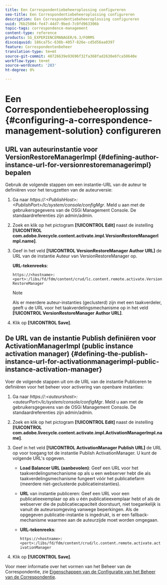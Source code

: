 ```yaml
---
title: Een Correspondentiebeheeroplossing configureren
seo-title: Een Correspondentiebeheeroplossing configureren
description: Een Correspondentiebeheeroplossing configureren
uuid: 76b25004-fe47-44d7-9bed-7c0fd963306b
topic-tags: correspondence-management
content-type: reference
products: SG_EXPERIENCEMANAGER/6.3/FORMS
discoiquuid: 186ca75c-638b-4057-826e-cd5d56aa0397
feature: Correspondentenbeheer
translation-type: tm+mt
source-git-commit: 48726639e93696f32fa368fad2630e6fca50640e
workflow-type: tm+mt
source-wordcount: '283'
ht-degree: 0%

---
```



# Een Correspondentiebeheeroplossing {#configuring-a-correspondence-management-solution} configureren

## URL van auteurinstantie voor VersionRestoreManagerImpl {#defining-author-instance-url-for-versionrestoremanagerimpl} bepalen

Gebruik de volgende stappen om een instantie-URL van de auteur te definiëren voor het terugzetten van de auteurversie:

1. Ga naar *https://:&lt;PublishHost>:&lt;PublishPort>/lc/system/console/configMgr*. Meld u aan met de gebruikersgegevens van de OSGi Management Console. De standaardreferenties zijn admin/admin.
1. Zoek en klik op het pictogram **[!UICONTROL Edit]** naast de instelling **[!UICONTROL com.adobe.livecycle.content.activate.impl.VersionRestoreManagerImpl.name]**.
1. Geef in het veld **[!UICONTROL VersionRestoreManager Author URL]** de URL van de instantie Auteur van VersionRestoreManager op.

   **URL-tekenreeks**:

   `https://<hostname>:<port>:/libs/fd/fdm/content/crud/lc.content.remote.activate.VersionRestoreManager`

   >[!NOTE]
   >
   >Als er meerdere auteur-instanties (geclusterd) zijn met een taakverdeler, geeft u de URL voor het taakverdelingsmechanisme op in het veld **[!UICONTROL VersionRestoreManager Author URL]**.

1. Klik op **[!UICONTROL Save]**.

## De URL van de instantie Publish definiëren voor ActivationManagerImpl (public instance activation manager) {#defining-the-publish-instance-url-for-activationmanagerimpl-public-instance-activation-manager}

Voer de volgende stappen uit om de URL van de instantie Publiceren te definiëren voor het beheer voor activering van openbare instanties:

1. Ga naar *https://:&lt;auteurshost>:&lt;auteurPort>/lc/system/console/configMgr*. Meld u aan met de gebruikersgegevens van de OSGi Management Console. De standaardreferenties zijn admin/admin.
1. Zoek en klik op het pictogram **[!UICONTROL Edit]** naast de instelling **[!UICONTROL com.adobe.livecycle.content.activate.impl.ActivationManagerImpl.name]**.
1. Geef in het veld **[!UICONTROL ActivationManager Publish URL]** de URL op voor toegang tot de instantie Publish ActivationManager. U kunt de volgende URL&#39;s opgeven.

   * **Load Balancer URL (aanbevolen)**: Geef een URL voor het taakverdelingsmechanisme op als u een webserver hebt die als taakverdelingsmechanisme fungeert vóór het publicatiefarm (meerdere niet-geclusterde publicatieinstanties).
   * **URL** van instantie publiceren: Geef een URL voor een publicatieexemplaar op als u één publicatieexemplaar hebt of als de webserver die de publicatiecapaciteit doorstuurt, niet toegankelijk is vanuit de auteursomgeving vanwege beperkingen. Als de opgegeven publicatie-instantie is ingedrukt, is er een fallback-mechanisme waarmee aan de auteurzijde moet worden omgegaan.
   * **URL-tekenreeks**:

      `https://<hostname>:<port>:/libs/fd/fdm/content/crud/lc.content.remote.activate.activationManager`

1. Klik op **[!UICONTROL Save]**.

Voor meer informatie over het vormen van het Beheer van de Correspondentie, zie [Eigenschappen van de Configuratie van het Beheer van de Correspondentie](https://helpx.adobe.com/aem-forms/6-2/cm-configuration-properties.html).
